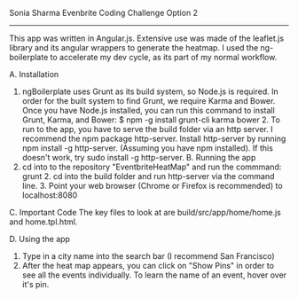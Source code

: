 Sonia Sharma Evenbrite Coding Challenge Option 2
_________________________________________________

This app was written in Angular.js. Extensive use was made of the leaflet.js library and its angular wrappers to generate the heatmap. I used the ng-boilerplate to accelerate my dev cycle, as its part of my normal workflow.   

A. Installation
  1. ngBoilerplate uses Grunt as its build system, so Node.js is required. In order for the built system to find Grunt, we require Karma and Bower. Once you have Node.js installed, you can run this command to install Grunt, Karma, and Bower: $ npm -g install grunt-cli karma bower
	2. To run to the app, you have to serve the build folder via an http server. I recommend the npm package http-server. Install http-server by running npm install -g http-server. (Assuming you have npm installed). If this doesn't work, try sudo install -g http-server.
B. Running the app
  1. cd into to the repository "EventbriteHeatMap" and run the commmand: grunt
	2. cd into the build folder and run http-server via the command line.
	3. Point your web browser (Chrome or Firefox is recommended) to localhost:8080

C. Important Code
	The key files to look at are build/src/app/home/home.js and home.tpl.html.
	
D. Using the app
  1. Type in a city name into the search bar (I recommend San Francisco)
  2. After the heat map appears, you can click on "Show Pins" in order to see all the events individually. To learn the name of an event, hover over it's pin. 
